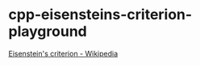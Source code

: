 cpp-eisensteins-criterion-playground
====================================
[Eisenstein's criterion - Wikipedia](https://en.wikipedia.org/wiki/Eisenstein%27s_criterion)

